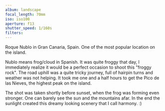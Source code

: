 ```yaml
---
album: landscape
focal_length: 70mm
iso: iso100
aperture: f13
shutter_speed: 1/160s
filters:
---
```


Roque Nublo in Gran Canaria, Spain. One of the most popular location on the island.

Nublo means frog/cloud in Spanish. It was quite froggy that day, I immediately realize it would be a perfect occasion to shoot this "froggy rock". The road uphill was a quite tricky journey, full of hairpin turns and weather was not helping. It took me one and a half hours to get the Pico de las Nieves, the highest peak on the island.

The shot was taken shortly before sunset, when the frog was forming even stronger. One can barely see the sun and the mountains afar. In the end the sunlight created this dreamy looking scenery that I call harmony. :)
